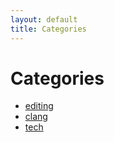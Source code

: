 ```yaml
---
layout: default
title: Categories
---
```


<div class="post">
	<h1 class="pageTitle">Categories</h1>
	<ul>
		<li><a href="./editing">editing</a></li>
		<li><a href="./clang">clang</a></li>
		<li><a href="./tech">tech</a></li>
	</ul>
</div>
